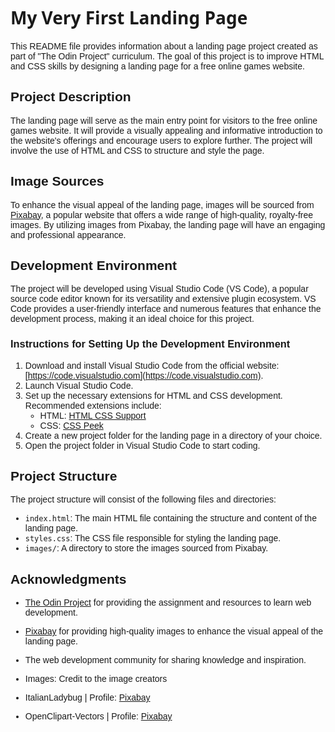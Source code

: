 <div style="font-family: 'Arial', sans-serif;">

# <span style="font-family: 'Segoe UI', Tahoma, Geneva, Verdana, sans-serif;">My Very First Landing Page</span>

This README file provides information about a landing page project created as part of "The Odin Project" curriculum. The goal of this project is to improve HTML and CSS skills by designing a landing page for a free online games website.

## Project Description

The landing page will serve as the main entry point for visitors to the free online games website. It will provide a visually appealing and informative introduction to the website's offerings and encourage users to explore further. The project will involve the use of HTML and CSS to structure and style the page.

## Image Sources

To enhance the visual appeal of the landing page, images will be sourced from [Pixabay](https://pixabay.com), a popular website that offers a wide range of high-quality, royalty-free images. By utilizing images from Pixabay, the landing page will have an engaging and professional appearance.

## Development Environment

The project will be developed using Visual Studio Code (VS Code), a popular source code editor known for its versatility and extensive plugin ecosystem. VS Code provides a user-friendly interface and numerous features that enhance the development process, making it an ideal choice for this project.

### Instructions for Setting Up the Development Environment

1. Download and install Visual Studio Code from the official website: [https://code.visualstudio.com](https://code.visualstudio.com).
2. Launch Visual Studio Code.
3. Set up the necessary extensions for HTML and CSS development. Recommended extensions include:
   - HTML: [HTML CSS Support](https://marketplace.visualstudio.com/items?itemName=ecmel.vscode-html-css)
   - CSS: [CSS Peek](https://marketplace.visualstudio.com/items?itemName=pranaygp.vscode-css-peek)
4. Create a new project folder for the landing page in a directory of your choice.
5. Open the project folder in Visual Studio Code to start coding.

## Project Structure

The project structure will consist of the following files and directories:

- `index.html`: The main HTML file containing the structure and content of the landing page.
- `styles.css`: The CSS file responsible for styling the landing page.
- `images/`: A directory to store the images sourced from Pixabay.

## Acknowledgments

- [The Odin Project](https://www.theodinproject.com) for providing the assignment and resources to learn web development.
- [Pixabay](https://pixabay.com) for providing high-quality images to enhance the visual appeal of the landing page.
- The web development community for sharing knowledge and inspiration.

- Images: Credit to the image creators
- ItalianLadybug | Profile: [Pixabay](https://pixabay.com/users/italianladybug-27190605/)
- OpenClipart-Vectors | Profile: [Pixabay](https://pixabay.com/users/openclipart-vectors-30363/)

</div>
